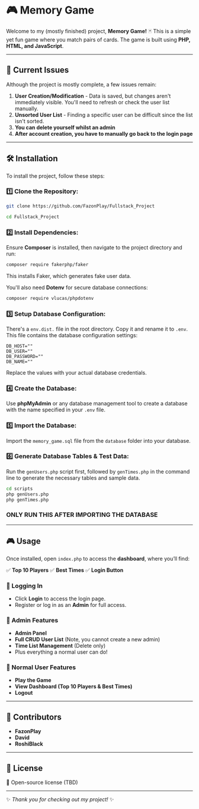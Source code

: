 # 🎮 Memory Game

Welcome to my (mostly finished) project, **Memory Game!** 🃏
This is a simple yet fun game where you match pairs of cards.
The game is built using **PHP, HTML, and JavaScript**.

---

## 🚧 Current Issues
Although the project is mostly complete, a few issues remain:

1. **User Creation/Modification** - Data is saved, but changes aren't immediately visible. You'll need to refresh or check the user list manually.
2. **Unsorted User List** - Finding a specific user can be difficult since the list isn't sorted.
3. **You can delete yourself whilst an admin**
4. **After account creation, you have to manually go back to the login page**

---

## 🛠 Installation
To install the project, follow these steps:

### 1️⃣ Clone the Repository:
```sh
git clone https://github.com/FazonPlay/Fullstack_Project

cd Fullstack_Project
```


### 2️⃣ Install Dependencies:
Ensure **Composer** is installed, then navigate to the project directory and run:
```sh
composer require fakerphp/faker
```
This installs Faker, which generates fake user data.

You'll also need **Dotenv** for secure database connections:
```sh
composer require vlucas/phpdotenv
```

### 3️⃣ Setup Database Configuration:
There's a `env.dist.` file in the root directory. Copy it and rename it to `.env`. 
This file contains the database configuration settings:
```
DB_HOST=""
DB_USER=""
DB_PASSWORD=""
DB_NAME=""
```
Replace the values with your actual database credentials.

### 4️⃣ Create the Database:
Use **phpMyAdmin** or any database management tool to create a database with the name specified in your `.env` file.


### 5️⃣ Import the Database:
Import the `memory_game.sql` file from the `database` folder into your database.

### 6️⃣ Generate Database Tables & Test Data:
Run the `genUsers.php` script first, followed by `genTimes.php` in the command line to generate the necessary tables and sample data.

```sh
cd scripts
php genUsers.php
php genTimes.php
```
### ONLY RUN THIS AFTER IMPORTING THE DATABASE

---

## 🎮 Usage
Once installed, open `index.php` to access the **dashboard**, where you’ll find:

✅ **Top 10 Players**
✅ **Best Times**
✅ **Login Button**

### 🔑 Logging In
- Click **Login** to access the login page.
- Register or log in as an **Admin** for full access.

### 👤 Admin Features
- **Admin Panel**
- **Full CRUD User List** (Note, you cannot create a new admin)
- **Time List Management** (Delete only)
- Plus everything a normal user can do!

### 🎲 Normal User Features
- **Play the Game**
- **View Dashboard (Top 10 Players & Best Times)**
- **Logout**

---

## 🤝 Contributors
- **FazonPlay**
- **David**
- **RoshiBlack**

---

## 📜 License
📝 Open-source license (TBD)

---
✨ *Thank you for checking out my project!* ✨

